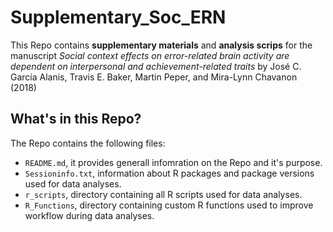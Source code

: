 # Supplementary_Soc_ERN

This Repo contains **supplementary materials** and **analysis scrips** for the manuscript _Social context effects on error-related brain activity are dependent on interpersonal and achievement-related traits_ by José C. García Alanis, Travis E. Baker, Martin Peper, and Mira-Lynn Chavanon (2018)

## What's in this Repo?

The Repo contains the following files:

- `README.md`, it provides generall infomration on the Repo and it's purpose.
- `Sessioninfo.txt`, information about R packages and package versions used for data analyses.
- `r_scripts`, directory containing all R scripts used for data analyses.
- `R_Functions`, directory containing custom R functions used to improve workflow during data analyses.

